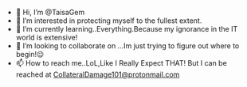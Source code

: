 - 👋 Hi, I’m @TaisaGem
- 👀 I’m interested in protecting myself to the fullest extent.
- 🌱 I’m currently learning..Everything.Because my ignorance in the IT world is extensive! 
- 💞️ I’m looking to collaborate on ...Im just trying to figure out where to begin!😉
- 📫 How to reach me..LoL,Like I Really Expect THAT!
   But I can be reached at  CollateralDamage101@protonmail.com

<!---
TaisaGem/TaisaGem is a ✨ special ✨ repository because its `README.md` (this file) appears on your GitHub profile.
You can click the Preview link to take a look at your changes.
--->
